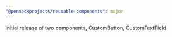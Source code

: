 ```yaml
---
"@pennockprojects/reusable-components": major
---
```


Initial release of two components, CustomButton, CustomTextField
